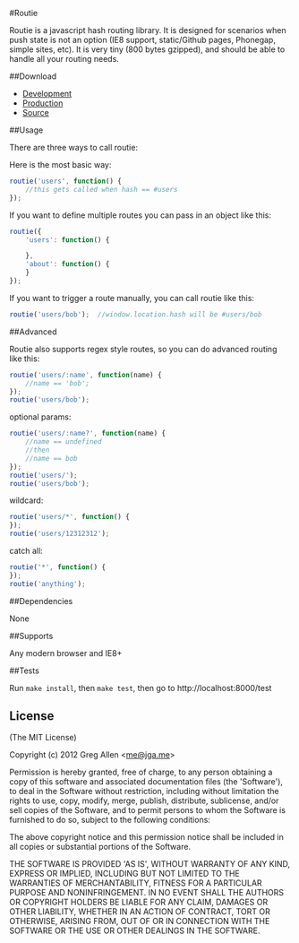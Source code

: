 #Routie

Routie is a javascript hash routing library.  It is designed for scenarios when push state is not an option (IE8 support, static/Github pages, Phonegap, simple sites, etc). It is very tiny (800 bytes gzipped), and should be able to handle all your routing needs.

##Download

- [Development](https://raw.github.com/jgallen23/routie/master/dist/routie.js)
- [Production](https://raw.github.com/jgallen23/routie/master/dist/routie.min.js)
- [Source](https://github.com/jgallen23/routie)

##Usage

There are three ways to call routie:

Here is the most basic way:

```js
routie('users', function() {
	//this gets called when hash == #users
});
```

If you want to define multiple routes you can pass in an object like this:

```js
routie({
	'users': function() {

	},
	'about': function() {
	}
});
```

If you want to trigger a route manually, you can call routie like this:

```js
routie('users/bob');  //window.location.hash will be #users/bob
```

##Advanced

Routie also supports regex style routes, so you can do advanced routing like this:

```js
routie('users/:name', function(name) {
	//name == 'bob';
});
routie('users/bob');
```

optional params:
```js
routie('users/:name?', function(name) {
	//name == undefined
	//then
	//name == bob
});
routie('users/');
routie('users/bob');
```

wildcard:
```js
routie('users/*', function() {
});
routie('users/12312312');
```

catch all:
```js
routie('*', function() {
});
routie('anything');
```

##Dependencies

None

##Supports

Any modern browser and IE8+

##Tests

Run `make install`, then `make test`, then go to http://localhost:8000/test

## License 

(The MIT License)

Copyright (c) 2012 Greg Allen &lt;me@jga.me&gt;

Permission is hereby granted, free of charge, to any person obtaining
a copy of this software and associated documentation files (the
'Software'), to deal in the Software without restriction, including
without limitation the rights to use, copy, modify, merge, publish,
distribute, sublicense, and/or sell copies of the Software, and to
permit persons to whom the Software is furnished to do so, subject to
the following conditions:

The above copyright notice and this permission notice shall be
included in all copies or substantial portions of the Software.

THE SOFTWARE IS PROVIDED 'AS IS', WITHOUT WARRANTY OF ANY KIND,
EXPRESS OR IMPLIED, INCLUDING BUT NOT LIMITED TO THE WARRANTIES OF
MERCHANTABILITY, FITNESS FOR A PARTICULAR PURPOSE AND NONINFRINGEMENT.
IN NO EVENT SHALL THE AUTHORS OR COPYRIGHT HOLDERS BE LIABLE FOR ANY
CLAIM, DAMAGES OR OTHER LIABILITY, WHETHER IN AN ACTION OF CONTRACT,
TORT OR OTHERWISE, ARISING FROM, OUT OF OR IN CONNECTION WITH THE
SOFTWARE OR THE USE OR OTHER DEALINGS IN THE SOFTWARE.
